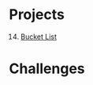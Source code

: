 # Projects

14. [Bucket List](https://github.com/alexeychuvagin/HackingWithSwiftUI/tree/master/Projects/Project%2014%20(BucketList))

# Challenges